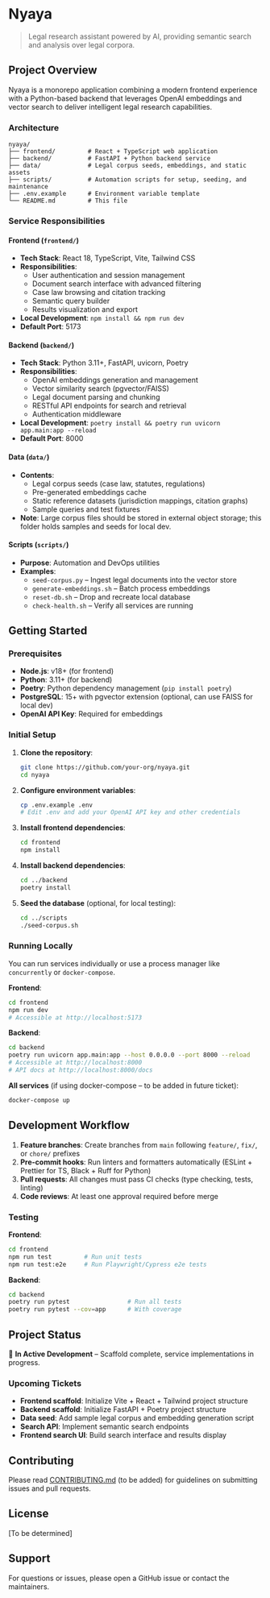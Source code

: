 # Nyaya

> Legal research assistant powered by AI, providing semantic search and analysis over legal corpora.

## Project Overview

Nyaya is a monorepo application combining a modern frontend experience with a Python-based backend that leverages OpenAI embeddings and vector search to deliver intelligent legal research capabilities.

### Architecture

```
nyaya/
├── frontend/         # React + TypeScript web application
├── backend/          # FastAPI + Python backend service
├── data/             # Legal corpus seeds, embeddings, and static assets
├── scripts/          # Automation scripts for setup, seeding, and maintenance
├── .env.example      # Environment variable template
└── README.md         # This file
```

### Service Responsibilities

#### Frontend (`frontend/`)

- **Tech Stack**: React 18, TypeScript, Vite, Tailwind CSS
- **Responsibilities**:
  - User authentication and session management
  - Document search interface with advanced filtering
  - Case law browsing and citation tracking
  - Semantic query builder
  - Results visualization and export
- **Local Development**: `npm install && npm run dev`
- **Default Port**: 5173

#### Backend (`backend/`)

- **Tech Stack**: Python 3.11+, FastAPI, uvicorn, Poetry
- **Responsibilities**:
  - OpenAI embeddings generation and management
  - Vector similarity search (pgvector/FAISS)
  - Legal document parsing and chunking
  - RESTful API endpoints for search and retrieval
  - Authentication middleware
- **Local Development**: `poetry install && poetry run uvicorn app.main:app --reload`
- **Default Port**: 8000

#### Data (`data/`)

- **Contents**:
  - Legal corpus seeds (case law, statutes, regulations)
  - Pre-generated embeddings cache
  - Static reference datasets (jurisdiction mappings, citation graphs)
  - Sample queries and test fixtures
- **Note**: Large corpus files should be stored in external object storage; this folder holds samples and seeds for local dev.

#### Scripts (`scripts/`)

- **Purpose**: Automation and DevOps utilities
- **Examples**:
  - `seed-corpus.py` – Ingest legal documents into the vector store
  - `generate-embeddings.sh` – Batch process embeddings
  - `reset-db.sh` – Drop and recreate local database
  - `check-health.sh` – Verify all services are running

## Getting Started

### Prerequisites

- **Node.js**: v18+ (for frontend)
- **Python**: 3.11+ (for backend)
- **Poetry**: Python dependency management (`pip install poetry`)
- **PostgreSQL**: 15+ with pgvector extension (optional, can use FAISS for local dev)
- **OpenAI API Key**: Required for embeddings

### Initial Setup

1. **Clone the repository**:
   ```bash
   git clone https://github.com/your-org/nyaya.git
   cd nyaya
   ```

2. **Configure environment variables**:
   ```bash
   cp .env.example .env
   # Edit .env and add your OpenAI API key and other credentials
   ```

3. **Install frontend dependencies**:
   ```bash
   cd frontend
   npm install
   ```

4. **Install backend dependencies**:
   ```bash
   cd ../backend
   poetry install
   ```

5. **Seed the database** (optional, for local testing):
   ```bash
   cd ../scripts
   ./seed-corpus.sh
   ```

### Running Locally

You can run services individually or use a process manager like `concurrently` or `docker-compose`.

**Frontend**:
```bash
cd frontend
npm run dev
# Accessible at http://localhost:5173
```

**Backend**:
```bash
cd backend
poetry run uvicorn app.main:app --host 0.0.0.0 --port 8000 --reload
# Accessible at http://localhost:8000
# API docs at http://localhost:8000/docs
```

**All services** (if using docker-compose – to be added in future ticket):
```bash
docker-compose up
```

## Development Workflow

1. **Feature branches**: Create branches from `main` following `feature/`, `fix/`, or `chore/` prefixes
2. **Pre-commit hooks**: Run linters and formatters automatically (ESLint + Prettier for TS, Black + Ruff for Python)
3. **Pull requests**: All changes must pass CI checks (type checking, tests, linting)
4. **Code reviews**: At least one approval required before merge

### Testing

**Frontend**:
```bash
cd frontend
npm run test         # Run unit tests
npm run test:e2e     # Run Playwright/Cypress e2e tests
```

**Backend**:
```bash
cd backend
poetry run pytest                # Run all tests
poetry run pytest --cov=app      # With coverage
```

## Project Status

🚧 **In Active Development** – Scaffold complete, service implementations in progress.

### Upcoming Tickets

- **Frontend scaffold**: Initialize Vite + React + Tailwind project structure
- **Backend scaffold**: Initialize FastAPI + Poetry project structure
- **Data seed**: Add sample legal corpus and embedding generation script
- **Search API**: Implement semantic search endpoints
- **Frontend search UI**: Build search interface and results display

## Contributing

Please read [CONTRIBUTING.md](./CONTRIBUTING.md) (to be added) for guidelines on submitting issues and pull requests.

## License

[To be determined]

## Support

For questions or issues, please open a GitHub issue or contact the maintainers.

